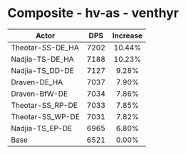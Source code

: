 # Composite - hv-as - venthyr
| Actor | DPS | Increase |
|---|:---:|:---:|
|Theotar-SS-DE_HA|7202|10.44%|
|Nadjia-TS-DE_HA|7188|10.23%|
|Nadjia-TS_DD-DE|7127|9.28%|
|Draven-DE_HA|7037|7.90%|
|Draven-BfW-DE|7034|7.86%|
|Theotar-SS_RP-DE|7033|7.85%|
|Theotar-SS_WP-DE|7031|7.82%|
|Nadjia-TS_EP-DE|6965|6.80%|
|Base|6521|0.00%|
